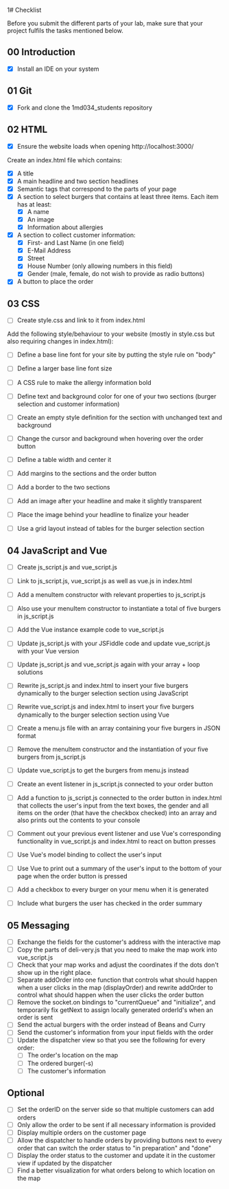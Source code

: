1# Checklist

Before you submit the different parts of your lab, make sure that your project fulfils the tasks mentioned below.

## 00 Introduction

- [X] Install an IDE on your system

## 01 Git

- [X] Fork and clone the 1md034_students repository


## 02 HTML

- [X] Ensure the website loads when opening http://localhost:3000/

Create an index.html file which contains:
- [X] A title
- [X] A main headline and two section headlines
- [X] Semantic tags that correspond to the parts of your page
- [X] A section to select burgers that contains at least three items. Each item has at least:
	- [X] A name
	- [X] An image
	- [X] Information about allergies 
- [X] A section to collect customer information:
	- [X] First- and Last Name (in one field)
	- [X] E-Mail Address
	- [X] Street
	- [X] House Number (only allowing numbers in this field)
	- [X] Gender (male, female, do not wish to provide as radio buttons)
- [X] A button to place the order

## 03 CSS

- [ ] Create style.css and link to it from index.html

Add the following style/behaviour to your website (mostly in style.css but also requiring changes in index.html):
- [ ] Define a base line font for your site by putting the style rule on "body"
- [ ] Define a larger base line font size
- [ ] A CSS rule to make the allergy information bold
- [ ] Define text and background color for one of your two sections (burger selection and customer information)
- [ ] Create an empty style definition for the section with unchanged text and background
- [ ] Change the cursor and background when hovering over the order button
- [ ] Define a table width and center it
- [ ] Add margins to the sections and the order button
- [ ] Add a border to the two sections
- [ ] Add an image after your headline and make it slightly transparent
- [ ] Place the image behind your headline to finalize your header
- [ ] Use a grid layout instead of tables for the burger selection section


## 04 JavaScript and Vue

- [ ] Create js_script.js and vue_script.js
- [ ] Link to js_script.js, vue_script.js as well as vue.js in index.html
- [ ] Add a menuItem constructor with relevant properties to js_script.js
- [ ] Also use your menuItem constructor to instantiate a total of five burgers in js_script.js
- [ ] Add the Vue instance example code to vue_script.js 
- [ ] Update js_script.js with your JSFiddle code and update vue_script.js with your Vue version
- [ ] Update js_script.js and vue_script.js again with your array + loop solutions
- [ ] Rewrite js_script.js and index.html to insert your five burgers dynamically to the burger selection section using JavaScript
- [ ] Rewrite vue_script.js and index.html to insert your five burgers dynamically to the burger selection section using Vue
- [ ] Create a menu.js file with an array containing your five burgers in JSON format
- [ ] Remove the menuItem constructor and the instantiation of your five burgers from js_script.js
- [ ] Update vue_script.js to get the burgers from menu.js instead
- [ ] Create an event listener in js_script.js connected to your order button
- [ ] Add a function to js_script.js connected to the order button in index.html that collects the user's input from the text boxes, the gender and all items on the order (that have the checkbox checked) into an array and also prints out the contents to your console 
- [ ] Comment out your previous event listener and use Vue's corresponding functionality in vue_script.js and index.html to react on button presses
- [ ] Use Vue's model binding to collect the user's input
- [ ] Use Vue to print out a summary of the user's input to the bottom of your page when the order button is pressed
- [ ] Add a checkbox to every burger on your menu when it is generated
- [ ] Include what burgers the user has checked in the order summary


## 05 Messaging

- [ ] Exchange the fields for the customer's address with the interactive map
- [ ] Copy the parts of deli-very.js that you need to make the map work into vue_script.js
- [ ] Check that your map works and adjust the coordinates if the dots don't show up in the right place.
- [ ] Separate addOrder into one function that controls what should happen when a user clicks in the map (displayOrder) and rewrite addOrder to control what should happen when the user clicks the order button
- [ ] Remove the socket.on bindings to "currentQueue" and "initialize", and temporarily fix getNext to assign locally generated orderId's when an order is sent
- [ ] Send the actual burgers with the order instead of Beans and Curry
- [ ] Send the customer's information from your input fields with the order
- [ ] Update the dispatcher view so that you see the following for every order:
    - [ ] The order's location on the map
    - [ ] The ordered burger(-s)
    - [ ] The customer's information
    
## Optional
- [ ] Set the orderID on the server side so that multiple customers can add orders
- [ ] Only allow the order to be sent if all necessary information is provided
- [ ] Display multiple orders on the customer page
- [ ] Allow the dispatcher to handle orders by providing buttons next to every order that can switch the order status to "in preparation" and "done"
- [ ] Display the order status to the customer and update it in the customer view if updated by the dispatcher
- [ ] Find a better visualization for what orders belong to which location on the map
